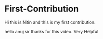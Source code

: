 # First-Contribution
Hi this is Nitin and this is my first contribution.

hello anuj sir  thanks for this video. Very Helpful
